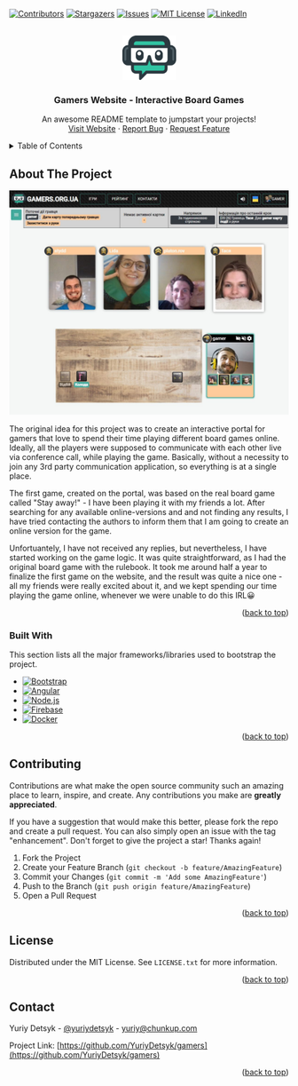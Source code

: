 <a name="readme-top"></a>

<!-- PROJECT SHIELDS -->
[![Contributors][contributors-shield]][contributors-url]
[![Stargazers][stars-shield]][stars-url]
[![Issues][issues-shield]][issues-url]
[![MIT License][license-shield]][license-url]
[![LinkedIn][linkedin-shield]][linkedin-url]



<!-- PROJECT LOGO -->
<br />
<div align="center">
  <a href="https://github.com/YuriyDetsyk/gamers">
    <img src="images/logo.png" alt="Logo" width="97" height="80">
  </a>

  <h3 align="center">Gamers Website - Interactive Board Games</h3>

  <p align="center">
    An awesome README template to jumpstart your projects!
    <br />
    <a href="https://gamers.org.ua">Visit Website</a>
    ·
    <a href="https://github.com/YuriyDetsyk/gamers/issues">Report Bug</a>
    ·
    <a href="https://github.com/YuriyDetsyk/gamers/issues">Request Feature</a>
  </p>
</div>



<!-- TABLE OF CONTENTS -->
<details>
  <summary>Table of Contents</summary>
  <ol>
    <li>
      <a href="#about-the-project">About The Project</a>
      <ul>
        <li><a href="#built-with">Built With</a></li>
      </ul>
    </li>
    <li><a href="#contributing">Contributing</a></li>
    <li><a href="#license">License</a></li>
    <li><a href="#contact">Contact</a></li>
  </ol>
</details>



<!-- ABOUT THE PROJECT -->
## About The Project

[![Application Screen Shot][product-screenshot]](https://gamers.org.ua)

The original idea for this project was to create an interactive portal for gamers that love to spend their time playing different board games online. Ideally, all the players were supposed to communicate with each other live via conference call, while playing the game. Basically, without a necessity to join any 3rd party communication application, so everything is at a single place.

The first game, created on the portal, was based on the real board game called "Stay away!" - I have been playing it with my friends a lot. After searching for any available online-versions and and not finding any results, I have tried contacting the authors to inform them that I am going to create an online version for the game.

Unfortuantely, I have not received any replies, but nevertheless, I have started working on the game logic. It was quite straightforward, as I had the original board game with the rulebook. It took me around half a year to finalize the first game on the website, and the result was quite a nice one - all my friends were really excited about it, and we kept spending our time playing the game online, whenever we were unable to do this IRL😀

<p align="right">(<a href="#readme-top">back to top</a>)</p>



### Built With

This section lists all the major frameworks/libraries used to bootstrap the project.

* [![Bootstrap][Bootstrap.com]][Bootstrap-url]
* [![Angular][Angular.io]][Angular-url]
* [![Node.js][Nodejs.org]][Nodejs-url]
* [![Firebase][Firebase]][Firebase-url]
* [![Docker][Docker.com]][Docker-url]

<p align="right">(<a href="#readme-top">back to top</a>)</p>



<!-- CONTRIBUTING -->
## Contributing

Contributions are what make the open source community such an amazing place to learn, inspire, and create. Any contributions you make are **greatly appreciated**.

If you have a suggestion that would make this better, please fork the repo and create a pull request. You can also simply open an issue with the tag "enhancement".
Don't forget to give the project a star! Thanks again!

1. Fork the Project
2. Create your Feature Branch (`git checkout -b feature/AmazingFeature`)
3. Commit your Changes (`git commit -m 'Add some AmazingFeature'`)
4. Push to the Branch (`git push origin feature/AmazingFeature`)
5. Open a Pull Request

<p align="right">(<a href="#readme-top">back to top</a>)</p>



<!-- LICENSE -->
## License

Distributed under the MIT License. See `LICENSE.txt` for more information.

<p align="right">(<a href="#readme-top">back to top</a>)</p>



<!-- CONTACT -->
## Contact

Yuriy Detsyk - [@yuriydetsyk](https://youtube.com/yuriydetsyk) - yuriy@chunkup.com

Project Link: [https://github.com/YuriyDetsyk/gamers](https://github.com/YuriyDetsyk/gamers)

<p align="right">(<a href="#readme-top">back to top</a>)</p>


<!-- MARKDOWN LINKS & IMAGES -->
<!-- https://www.markdownguide.org/basic-syntax/#reference-style-links -->
[contributors-shield]: https://img.shields.io/github/contributors/YuriyDetsyk/gamers?style=for-the-badge
[contributors-url]: https://github.com/YuriyDetsyk/gamers/graphs/contributors
[forks-shield]: https://img.shields.io/github/forks/YuriyDetsyk/gamers?style=for-the-badge
[forks-url]: https://github.com/YuriyDetsyk/gamers/network/members
[stars-shield]: https://img.shields.io/github/stars/YuriyDetsyk/gamers?style=for-the-badge
[stars-url]: https://github.com/YuriyDetsyk/gamers/stargazers
[issues-shield]: https://img.shields.io/github/issues/YuriyDetsyk/gamers?style=for-the-badge
[issues-url]: https://github.com/YuriyDetsyk/gamers/issues
[license-shield]: https://img.shields.io/github/license/YuriyDetsyk/gamers?style=for-the-badge
[license-url]: https://github.com/YuriyDetsyk/gamers/blob/master/LICENSE.txt
[linkedin-shield]: https://img.shields.io/badge/-LinkedIn-black.svg?style=for-the-badge&logo=linkedin&colorB=555
[linkedin-url]: https://www.linkedin.com/in/yuriydetsyk
[product-screenshot]: images/screenshot.jpg
[Angular.io]: https://img.shields.io/badge/Angular-DD0031?style=for-the-badge&logo=angular&logoColor=white
[Angular-url]: https://angular.io
[Nodejs.org]: https://img.shields.io/badge/Node.js-3C873A?style=for-the-badge&logo=node.js&logoColor=white
[Nodejs-url]: https://nodejs.org
[Docker.com]: https://img.shields.io/badge/Docker-0DB7ED?style=for-the-badge&logo=docker&logoColor=white
[Docker-url]: https://docker.com
[Bootstrap.com]: https://img.shields.io/badge/Bootstrap-563D7C?style=for-the-badge&logo=bootstrap&logoColor=white
[Bootstrap-url]: https://getbootstrap.com
[Firebase]: https://img.shields.io/badge/Firebase-FFA611?style=for-the-badge&logo=firebase&logoColor=white
[Firebase-url]: https://firebase.google.com
